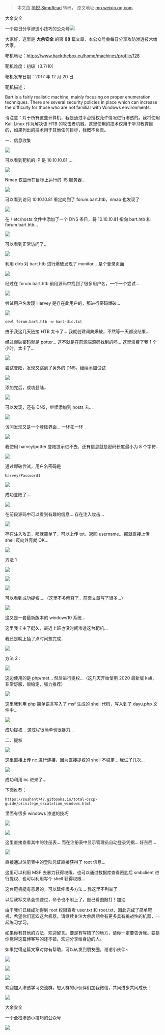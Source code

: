 > 本文由 [简悦 SimpRead](http://ksria.com/simpread/) 转码， 原文地址 [mp.weixin.qq.com](https://mp.weixin.qq.com/s/c0OGxjRT9ngAlWrwVIIakw)

大余安全  

一个每日分享渗透小技巧的公众号![](https://mmbiz.qpic.cn/mmbiz_png/O7dWXt4o5KPTQKiaXksbZia7PmHLPX2vnCWsznInTj3b9TFYtTDIYG6lDGJZYYSv72NsVWF24Kjlo4MT29tEOQSg/640?wx_fmt=png)

  

  

大家好，这里是 **大余安全** 的第 **68** 篇文章，本公众号会每日分享攻防渗透技术给大家。

  

靶机地址：https://www.hackthebox.eu/home/machines/profile/128

靶机难度：初级（3.7/10）

靶机发布日期：2017 年 12 月 20 日

靶机描述：

Bart is a fairly realistic machine, mainly focusing on proper enumeration techniques. There are several security policies in place which can increase the difficulty for those who are not familiar with Windows environments.

请注意：对于所有这些计算机，我是通过平台授权允许情况进行渗透的。我将使用 Kali Linux 作为解决该 HTB 的攻击者机器。这里使用的技术仅用于学习教育目的，如果列出的技术用于其他任何目标，我概不负责。

  

  

一、信息收集

![](https://mmbiz.qpic.cn/mmbiz_png/O7dWXt4o5KPPlbNFa4ReflpT9n8Jz9sPwoBgoqXC44Y49bsFnVq5nZtwWCm8UUYyppJQTcs9DCZszzXiarvQLtA/640?wx_fmt=png)

可以看到靶机的 IP 是 10.10.10.81.....

![](https://mmbiz.qpic.cn/mmbiz_png/O7dWXt4o5KPPlbNFa4ReflpT9n8Jz9sPHiaGtLow0CgU8gaI2BFib0H1WmK7deRDziaQIFVwdqknOoD3OhvUNZUUA/640?wx_fmt=png)

Nmap 仅显示在目标上运行的 IIS 服务器...

![](https://mmbiz.qpic.cn/mmbiz_png/O7dWXt4o5KPPlbNFa4ReflpT9n8Jz9sPB8Sup1jEfNEia8bF9ALAp5TtZYYfFO0DGK22ZFfe7AKUCoFTnwFVvnw/640?wx_fmt=png)

可以看到访问 10.10.10.81 重定向到了 forum.bart.htb，nmap 也发现了

![](https://mmbiz.qpic.cn/mmbiz_png/O7dWXt4o5KPPlbNFa4ReflpT9n8Jz9sPsWnyh68ocXsXZlQnzgIIKeBT8Lh2ibM7abpafUulgslpoNibR85TBJ5g/640?wx_fmt=png)

在 / etc/hosts 文件中添加了一个 DNS 条目，将 10.10.10.81 指向 bart.htb 和 forum.bart.htb...

![](https://mmbiz.qpic.cn/mmbiz_png/O7dWXt4o5KPPlbNFa4ReflpT9n8Jz9sPhmicc0IKYvKK4TCVgsM9WzxJmGiatT0alKkTkp6cMG2N0e3mQxdrD8ZA/640?wx_fmt=png)

可以看到正常访问了...

![](https://mmbiz.qpic.cn/mmbiz_png/O7dWXt4o5KPPlbNFa4ReflpT9n8Jz9sPqtX0G5lIEvent6w0F3HR7BDaj6zYBY5au2Xm4WXOS9Q4NER7zukhdg/640?wx_fmt=png)

利用 dirb 对 bart.htb 进行爆破发现了 monitor... 是个登录页面

![](https://mmbiz.qpic.cn/mmbiz_png/O7dWXt4o5KPPlbNFa4ReflpT9n8Jz9sP7tWnCZDvJ41l5qwnUra3RpPU2b3Qia8XFkJmktiauHyAsVAYBlFjF9WA/640?wx_fmt=png)

经过在 forum.bart.htb 前段源码中找到了很多用户名，一个一个尝试...

![](https://mmbiz.qpic.cn/mmbiz_png/O7dWXt4o5KPPlbNFa4ReflpT9n8Jz9sPj3yqTejNzhAwKj4WTeo1MmdxLTxsMX8ut1RjxGNQZJwWNx4ia3B8pjQ/640?wx_fmt=png)

尝试用户名发现 Harvey 是存在此用户的，那进行密码爆破...

![](https://mmbiz.qpic.cn/mmbiz_png/O7dWXt4o5KPPlbNFa4ReflpT9n8Jz9sPaYaooo0yVLHZbzwOJxXpXZMfEQbTtZagFunDFmHh8DGGD3X1licticsA/640?wx_fmt=png)

```
cewl forum.bart.htb -w bart-dic.txt
```

由于我这几天链接 HTB 太卡了... 我就创建词典爆破，不然等一天都没结果...

经过爆破密码就是 potter... 这不就是在前源端源码找到的吗... 这里浪费了我 1 个小时，太卡了...

![](https://mmbiz.qpic.cn/mmbiz_png/O7dWXt4o5KPPlbNFa4ReflpT9n8Jz9sPgDxUq2nxzSdZGgUh7bicfqHib9UTpKgianzCaibVuia7zuic7P0QZ9FVDCww/640?wx_fmt=png)

尝试登陆，发现又跳到了另外的 DNS，继续添加试试

![](https://mmbiz.qpic.cn/mmbiz_png/O7dWXt4o5KPPlbNFa4ReflpT9n8Jz9sPIpPn6biaicPzoIHMEJicq24lIzJMprQUX90p8atcx1ESHuicEwiaNnPpNibw/640?wx_fmt=png)

添加完后，成功登陆...

![](https://mmbiz.qpic.cn/mmbiz_png/O7dWXt4o5KPPlbNFa4ReflpT9n8Jz9sPHWzTHFkFaARhXkuXrC3Z96IjWEibrA9iaHHXc3iaYUvZpC528vMEbOEXw/640?wx_fmt=png)

可以发现，还有 DNS，继续添加到 hosts 去...

![](https://mmbiz.qpic.cn/mmbiz_png/O7dWXt4o5KPPlbNFa4ReflpT9n8Jz9sP1Uh7ia4ibnM0A3bIz3lUmwJDghMdn91JQjibZKCp5s7Bic8NZPcj8HKXAA/640?wx_fmt=png)

访问发现又是一个登陆界面... 一环扣一环

![](https://mmbiz.qpic.cn/mmbiz_png/O7dWXt4o5KPPlbNFa4ReflpT9n8Jz9sP5Dap3QVkzrA4bFglArtFjTahVicjh2Ehq1Rg97L9v6zicd85iaQc1MFrQ/640?wx_fmt=png)

我使用 harvey/potter 登陆提示进不去，还有信息就是密码长度最小为 8 个字符...

![](https://mmbiz.qpic.cn/mmbiz_png/O7dWXt4o5KPPlbNFa4ReflpT9n8Jz9sPk4EVFcyosIibSv6VoACqoRhy2rIA7ulFexZ0YprTpY6jMsduyr2IFLw/640?wx_fmt=png)

通过爆破尝试，用户名密码是

```
harvey/Password1
```

![](https://mmbiz.qpic.cn/mmbiz_png/O7dWXt4o5KPPlbNFa4ReflpT9n8Jz9sPQS2FPwCibOY0ELFbiaUZVnibsc6lhlXhAAJyASrrh1CwCBhlu6nMTPS1g/640?wx_fmt=png)

成功登陆了....

![](https://mmbiz.qpic.cn/mmbiz_png/O7dWXt4o5KPPlbNFa4ReflpT9n8Jz9sPTEyGa4scW7abZ9iarcGewpGJJHjowabmVHFmL58xfEEIkFMfbTyt0ng/640?wx_fmt=png)

在前段源码中可以看到有趣的信息... 存在注入攻击...

![](https://mmbiz.qpic.cn/mmbiz_png/O7dWXt4o5KPPlbNFa4ReflpT9n8Jz9sPc7gBAuMiaTCo9pERpbSqcSQ4cj1FDXe7iaQ8Gmbwia3l8QQFDibC08EGjQ/640?wx_fmt=png)

存在注入攻击，那就简单了，可以上传 txt，返回 username... 那就直接上传 shell 反向外壳就 OK...

![](https://mmbiz.qpic.cn/mmbiz_jpg/2iaOMskBibMM4mNsp9A5G4u3Ev6zqassh3abNdVibWQe9H3ugibS1g34X7kn0Nibp23jchf2sWCdR4aS9aXSMI4LJiaw/640?wx_fmt=jpeg)

方法 1

![](https://mmbiz.qpic.cn/mmbiz_png/O7dWXt4o5KPPlbNFa4ReflpT9n8Jz9sPHakLWxTn7Xm2nNuZWB77cS1uXtUjsbIy6sibHgO3A6595MAXOHOR36Q/640?wx_fmt=png)

![](https://mmbiz.qpic.cn/mmbiz_png/O7dWXt4o5KPPlbNFa4ReflpT9n8Jz9sPjWXOCHsbXlMibPbyaJrtzP4yg5HOX62ZcDL7GX2PibLj847Fs5OgyxZA/640?wx_fmt=png)

![](https://mmbiz.qpic.cn/mmbiz_png/O7dWXt4o5KPPlbNFa4ReflpT9n8Jz9sPXuw7EoJB9FNUPMonHuhZvSJxgUOQBPqSiatbRJvYrSkWJm6skCwbmsw/640?wx_fmt=png)

可以看到成功提权....（这里不多解释了，前面文章写了很多...）

![](https://mmbiz.qpic.cn/mmbiz_png/O7dWXt4o5KPPlbNFa4ReflpT9n8Jz9sPE4OXfXDAB5a5IVRpNVq9cicFLI1okfnPRCBd6XAibQND9YNubahJ7cXg/640?wx_fmt=png)

这又是一套最新版本的 windows10 系统...

这里我卡主了挺久，最近上班也没时间渗透这台靶机...

我还是晚上抽了点时间想完成...

![](https://mmbiz.qpic.cn/mmbiz_jpg/2iaOMskBibMM4mNsp9A5G4u3Ev6zqassh3abNdVibWQe9H3ugibS1g34X7kn0Nibp23jchf2sWCdR4aS9aXSMI4LJiaw/640?wx_fmt=jpeg)

方法 2：

![](https://mmbiz.qpic.cn/mmbiz_png/O7dWXt4o5KPPlbNFa4ReflpT9n8Jz9sPrSWP2bdZXTfFM7QC2eCQZea96J0RGT1rOyAqnOjxawsvedYRUN9q9Q/640?wx_fmt=png)

这边使用的是 php/met... 然后进行提权...（这几天开始使用 2020 最新版 kali，非常舒服，很稳定，强力推荐）

![](https://mmbiz.qpic.cn/mmbiz_png/O7dWXt4o5KPPlbNFa4ReflpT9n8Jz9sPPGIAQnFXicGfOIrQtYtcJZmhibQWtg1vTgkJetoD6oOLBoMiccLVf6v1Q/640?wx_fmt=png)

这里我利用 php 简单语言写入了 msf 生成的 shell 代码，写入到了 dayu.php 文件中...

![](https://mmbiz.qpic.cn/mmbiz_png/O7dWXt4o5KPPlbNFa4ReflpT9n8Jz9sPt7aib7TBia9xgV1xC0SCqgwicDD3nCpTDQNXteRBmlWrt29v694Q8ibwdA/640?wx_fmt=png)

成功提权... 这过程很简单也很暴力...

  

二、提权

![](https://mmbiz.qpic.cn/mmbiz_png/O7dWXt4o5KPPlbNFa4ReflpT9n8Jz9sPknGQr2BSbHpUtLibJnnwAOJPZ7GSiaKkOlSfz7p6VV0BX40YE9WgBF2w/640?wx_fmt=png)

这里直接上传 nc 进行连接，因为直接提权的 shell 不稳定... 我试了几次...

![](https://mmbiz.qpic.cn/mmbiz_png/O7dWXt4o5KPPlbNFa4ReflpT9n8Jz9sP6aPuLgmKLbkJHDsDviaD3ramIHXojR2IX8BxqcEWlUKsI0wOibvSGicJQ/640?wx_fmt=png)

成功利用 nc 进来了...

下面推荐：

```
https://sushant747.gitbooks.io/total-oscp-guide/privilege_escalation_windows.html
```

里面有很多 windows 渗透的技巧

![](https://mmbiz.qpic.cn/mmbiz_png/O7dWXt4o5KPPlbNFa4ReflpT9n8Jz9sPibqibeljNleY7Uy00JSibJWicXky0icvdKibVJkG53GSmrgLkic1920xFWY3w/640?wx_fmt=png)

![](https://mmbiz.qpic.cn/mmbiz_png/O7dWXt4o5KPPlbNFa4ReflpT9n8Jz9sP09P8Z0AAlHDWgTkLuHePxVh6H3BACictZibkTBrbxNe35hoge8ibV8MVA/640?wx_fmt=png)

这里直接查看其中的注册表... 而在注册表中显示管理员自动登录凭据... 好东西...

![](https://mmbiz.qpic.cn/mmbiz_png/O7dWXt4o5KPPlbNFa4ReflpT9n8Jz9sPZld4Uyk42BxG9R0pRYmmsicASX8ScuY4SdWobNANznNYORvGFU12xXg/640?wx_fmt=png)

直接通过注册表中的登陆凭证直接获得了 root 信息...

  

这里可以利用 MSF 去暴力获得权限、也可以通过数据库查看密匙后 smbclient 进行提权、也可以利用写个 shell 获得权限...

这台靶机挺有意思的，可以延伸很多方法... 我这里不列举了

以后我写文章会快速过，命令也不附上了，自己看图敲打！加油

由于我们已经成功得到 root 权限查看 user.txt 和 root.txt，因此完成了简单靶机，希望你们喜欢这台机器，请继续关注大余后期会有更多具有挑战性的机器，一起练习学习。

如果你有其他的方法，欢迎留言。要是有写错了的地方，请你一定要告诉我。要是你觉得这篇博客写的还不错，欢迎分享给身边的人。

  

如果觉得这篇文章对你有帮助，可以转发到朋友圈，谢谢小伙伴~

![](https://mmbiz.qpic.cn/mmbiz_png/c5xrRn4430AnqkfAJc38Vpnc5XiaADLTjiciciaibYU4EHw3Nuh7YMtuB0hz3sb8Em9iatt5skAsibuuysPLdLY5LtWOw/640?wx_fmt=png)

![](https://mmbiz.qpic.cn/mmbiz_png/p3lIbvldZiabdI5iaCb3icRhtygUuo2sp6Hcdq0ANlpy5W3gL628uq032jsoVnGnl6HdGrgDXjfazFtkp6IInibDdQ/640?wx_fmt=png)

![](https://mmbiz.qpic.cn/mmbiz_png/O7dWXt4o5KPqjaFWwyrrhiciahSpOibxqKvSIFX0iaPcG00CjYIwQDwIDeIicmFMlOVNyhWYVSE8pJK566UK3YOUNWQ/640?wx_fmt=png)

欢迎加入渗透学习交流群，想入群的小伙伴们加我微信，共同进步共同成长！

![](https://mmbiz.qpic.cn/mmbiz_png/ndicuTO22p6ibN1yF91ZicoggaJJZX3vQ77Vhx81O5GRyfuQoBRjpaUyLOErsSo8PwNYlT1XzZ6fbwQuXBRKf4j3Q/640?wx_fmt=png)  

大余安全

一个全栈渗透小技巧的公众号

![](https://mmbiz.qpic.cn/mmbiz_png/O7dWXt4o5KPTQKiaXksbZia7PmHLPX2vnCSsnsc7MHh257oYRic1MOT8qibABNUEnTq9DUL7QBwnS52EheJf4m8iaTQ/640?wx_fmt=png)